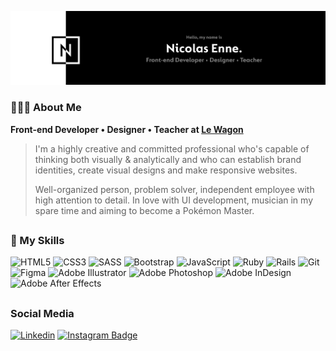 [![nicolas enne header](https://raw.githubusercontent.com/nicolasenne/nicolasenne/main/images/main-banner.png)](https://nicolasenne.co)

### 🧙🏻‍♂️ About Me
**Front-end Developer • Designer • Teacher at [Le Wagon](https://www.lewagon.com/)**

> I'm a highly creative and committed professional who's capable of thinking both visually & analytically and who can establish brand identities, create visual designs and make responsive websites.
>
> Well-organized person, problem solver, independent employee with high attention to detail. In love with UI development, musician in my spare time and aiming to become a Pokémon Master.

##

### 📓 My Skills

![HTML5](https://img.shields.io/badge/html5-white.svg?style=for-the-badge&logo=html5&logoColor=black)
![CSS3](https://img.shields.io/badge/css3-white.svg?style=for-the-badge&logo=css3&logoColor=black)
![SASS](https://img.shields.io/badge/SASS-white.svg?style=for-the-badge&logo=SASS&logoColor=black)
![Bootstrap](https://img.shields.io/badge/bootstrap-white.svg?style=for-the-badge&logo=bootstrap&logoColor=black)
![JavaScript](https://img.shields.io/badge/javascript-white.svg?style=for-the-badge&logo=javascript&logoColor=black)
![Ruby](https://img.shields.io/badge/ruby-white.svg?style=for-the-badge&logo=ruby&logoColor=black)
![Rails](https://img.shields.io/badge/rails-white.svg?style=for-the-badge&logo=ruby-on-rails&logoColor=black)
![Git](https://img.shields.io/badge/git-white.svg?style=for-the-badge&logo=git&logoColor=black)
![Figma](https://img.shields.io/badge/figma-white.svg?style=for-the-badge&logo=figma&logoColor=black)
![Adobe Illustrator](https://img.shields.io/badge/adobe%20illustrator-white.svg?style=for-the-badge&logo=adobe%20illustrator&logoColor=black)
![Adobe Photoshop](https://img.shields.io/badge/adobe%20photoshop-white.svg?style=for-the-badge&logo=adobe%20photoshop&logoColor=black)
![Adobe InDesign](https://img.shields.io/badge/Adobe%20InDesign-white?style=for-the-badge&logo=adobeindesign&logoColor=black)
![Adobe After Effects](https://img.shields.io/badge/Adobe%20After%20Effects-white.svg?style=for-the-badge&logo=Adobe%20After%20Effects&logoColor=black)


##

### Social Media

[![Linkedin](https://img.shields.io/badge/LinkedIn-black?style=for-the-badge&logo=linkedin&logoColor=white)](https://www.linkedin.com/in/nicolasenne)
[![Instagram Badge](https://img.shields.io/badge/-Instagram-black?style=for-the-badge&logo=Instagram&logoColor=white)](https://www.instagram.com/nicolasenne)
